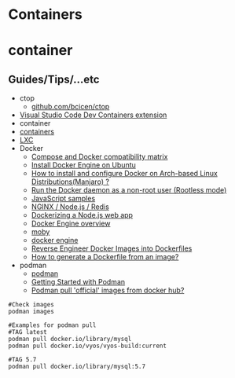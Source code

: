 # Containers

# container

## Guides/Tips/...etc

* ctop
    * [github.com/bcicen/ctop](https://github.com/bcicen/ctop)
* [Visual Studio Code Dev Containers extension](https://code.visualstudio.com/docs/devcontainers/containers)
* container
* [containers](https://github.com/containers/)
* [LXC](https://linuxcontainers.org/)
*  Docker
    * [Compose and Docker compatibility matrix](https://docs.docker.com/compose/compose-file/compose-file-v3/)
    * [Install Docker Engine on Ubuntu](https://docs.docker.com/engine/install/ubuntu/)
    * [How to install and configure Docker on Arch-based Linux Distributions(Manjaro) ?](https://www.geeksforgeeks.org/how-to-install-and-configure-docker-on-arch-based-linux-distributionsmanjaro/)
    * [Run the Docker daemon as a non-root user (Rootless mode)](https://docs.docker.com/engine/security/rootless/)
    * [JavaScript samples](https://docs.docker.com/samples/javascript/)
    * [NGINX / Node.js / Redis](https://github.com/docker/awesome-compose/tree/master/nginx-nodejs-redis)
    * [Dockerizing a Node.js web app](https://nodejs.org/en/docs/guides/nodejs-docker-webapp)
    * [Docker Engine overview](https://docs.docker.com/engine/)
    * [moby](https://github.com/moby/moby)
    * [docker engine](https://docs.docker.com/engine/)
    * [Reverse Engineer Docker Images into Dockerfiles](https://gcore.com/learning/reverse-engineer-docker-images-into-dockerfiles-with-dedockify/)
    * [How to generate a Dockerfile from an image?](https://stackoverflow.com/questions/19104847/how-to-generate-a-dockerfile-from-an-image)    
* podman
    * [podman](https://podman.io/)
    * [Getting Started with Podman](https://podman.io/getting-started/)
    * [Podman pull 'official' images from docker hub?](https://stackoverflow.com/questions/69162077/podman-pull-official-images-from-docker-hub)

```shell
#Check images
podman images

#Examples for podman pull
#TAG latest
podman pull docker.io/library/mysql
podman pull docker.io/vyos/vyos-build:current

#TAG 5.7
podman pull docker.io/library/mysql:5.7
```
